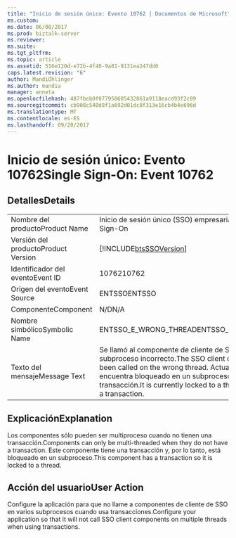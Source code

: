 ```yaml
---
title: "Inicio de sesión único: Evento 10762 | Documentos de Microsoft"
ms.custom: 
ms.date: 06/08/2017
ms.prod: biztalk-server
ms.reviewer: 
ms.suite: 
ms.tgt_pltfrm: 
ms.topic: article
ms.assetid: 516e120d-e72b-4f40-9a81-9131ea247dd0
caps.latest.revision: "6"
author: MandiOhlinger
ms.author: mandia
manager: anneta
ms.openlocfilehash: 487fbeb0f077950605432861a9118eacd93f2c89
ms.sourcegitcommit: cb908c540d8f1a692d01dc8f313e16cb4b4e696d
ms.translationtype: MT
ms.contentlocale: es-ES
ms.lasthandoff: 09/20/2017
---
```

# <a name="single-sign-on-event-10762"></a><span data-ttu-id="ddbb5-102">Inicio de sesión único: Evento 10762</span><span class="sxs-lookup"><span data-stu-id="ddbb5-102">Single Sign-On: Event 10762</span></span>
## <a name="details"></a><span data-ttu-id="ddbb5-103">Detalles</span><span class="sxs-lookup"><span data-stu-id="ddbb5-103">Details</span></span>  
  
|||  
|-|-|  
|<span data-ttu-id="ddbb5-104">Nombre del producto</span><span class="sxs-lookup"><span data-stu-id="ddbb5-104">Product Name</span></span>|<span data-ttu-id="ddbb5-105">Inicio de sesión único (SSO) empresarial</span><span class="sxs-lookup"><span data-stu-id="ddbb5-105">Enterprise Single Sign-On</span></span>|  
|<span data-ttu-id="ddbb5-106">Versión del producto</span><span class="sxs-lookup"><span data-stu-id="ddbb5-106">Product Version</span></span>|[!INCLUDE[btsSSOVersion](../includes/btsssoversion-md.md)]|  
|<span data-ttu-id="ddbb5-107">Identificador del evento</span><span class="sxs-lookup"><span data-stu-id="ddbb5-107">Event ID</span></span>|<span data-ttu-id="ddbb5-108">10762</span><span class="sxs-lookup"><span data-stu-id="ddbb5-108">10762</span></span>|  
|<span data-ttu-id="ddbb5-109">Origen del evento</span><span class="sxs-lookup"><span data-stu-id="ddbb5-109">Event Source</span></span>|<span data-ttu-id="ddbb5-110">ENTSSO</span><span class="sxs-lookup"><span data-stu-id="ddbb5-110">ENTSSO</span></span>|  
|<span data-ttu-id="ddbb5-111">Componente</span><span class="sxs-lookup"><span data-stu-id="ddbb5-111">Component</span></span>|<span data-ttu-id="ddbb5-112">N/D</span><span class="sxs-lookup"><span data-stu-id="ddbb5-112">N/A</span></span>|  
|<span data-ttu-id="ddbb5-113">Nombre simbólico</span><span class="sxs-lookup"><span data-stu-id="ddbb5-113">Symbolic Name</span></span>|<span data-ttu-id="ddbb5-114">ENTSSO_E_WRONG_THREAD</span><span class="sxs-lookup"><span data-stu-id="ddbb5-114">ENTSSO_E_WRONG_THREAD</span></span>|  
|<span data-ttu-id="ddbb5-115">Texto del mensaje</span><span class="sxs-lookup"><span data-stu-id="ddbb5-115">Message Text</span></span>|<span data-ttu-id="ddbb5-116">Se llamó al componente de cliente de SSO en el subproceso incorrecto.</span><span class="sxs-lookup"><span data-stu-id="ddbb5-116">The SSO client component has been called on the wrong thread.</span></span> <span data-ttu-id="ddbb5-117">Actualmente, se encuentra bloqueado en un subproceso porque tiene una transacción.</span><span class="sxs-lookup"><span data-stu-id="ddbb5-117">It is currently locked to a thread because it has a transaction.</span></span>|  
  
## <a name="explanation"></a><span data-ttu-id="ddbb5-118">Explicación</span><span class="sxs-lookup"><span data-stu-id="ddbb5-118">Explanation</span></span>  
 <span data-ttu-id="ddbb5-119">Los componentes sólo pueden ser multiproceso cuando no tienen una transacción.</span><span class="sxs-lookup"><span data-stu-id="ddbb5-119">Components can only be multi-threaded when they do not have a transaction.</span></span> <span data-ttu-id="ddbb5-120">Este componente tiene una transacción y, por lo tanto, está bloqueado en un subproceso.</span><span class="sxs-lookup"><span data-stu-id="ddbb5-120">This component has a transaction so it is locked to a thread.</span></span>  
  
## <a name="user-action"></a><span data-ttu-id="ddbb5-121">Acción del usuario</span><span class="sxs-lookup"><span data-stu-id="ddbb5-121">User Action</span></span>  
 <span data-ttu-id="ddbb5-122">Configure la aplicación para que no llame a componentes de cliente de SSO en varios subprocesos cuando usa transacciones.</span><span class="sxs-lookup"><span data-stu-id="ddbb5-122">Configure your application so that it will not call SSO client components on multiple threads when using transactions.</span></span>